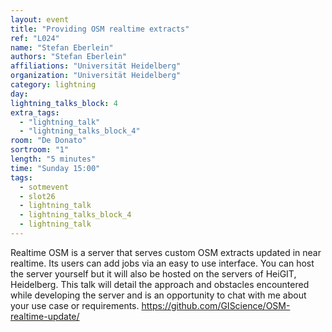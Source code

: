 ```yaml
---
layout: event
title: "Providing OSM realtime extracts"
ref: "L024"
name: "Stefan Eberlein"
authors: "Stefan Eberlein"
affiliations: "Universität Heidelberg"
organization: "Universität Heidelberg"
category: lightning
day: 
lightning_talks_block: 4
extra_tags:
  - "lightning_talk"
  - "lightning_talks_block_4"
room: "De Donato"
sortroom: "1"
length: "5 minutes"
time: "Sunday 15:00"
tags:
  - sotmevent
  - slot26
  - lightning_talk
  - lightning_talks_block_4
  - lightning_talk
---
```

Realtime OSM is a server that serves custom OSM extracts updated in near realtime. Its users can add jobs via an easy to use interface. You can host the server  yourself but it will also be hosted on the servers of HeiGIT, Heidelberg. This talk will detail the approach and obstacles encountered while developing the server and is an opportunity to chat with me about your use case or requirements.
https://github.com/GIScience/OSM-realtime-update/